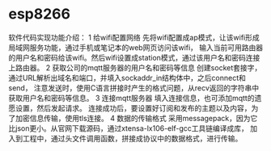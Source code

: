# esp8266
软件代码实现功能介绍：
1 给wifi配置网络
  先将wifi配置成ap模式，让该wifi形成局域网服务功能，通过手机或笔记本的web网页访问该wifi，
输入当前可用路由器的用户名和密码给该wifi。然后wifi设置成station模式，通过该用户名和密码连接上路由器。
2 获取公司的mqtt服务器的用户名和密码等信息
  创建socket套接字，通过URL解析出域名和端口，并填入sockaddr_in结构体中，之后connect和send，
注意发送时，使用C语言拼接时产生的格式问题，从recv返回的字符串中获取用户名和密码等信息。
3 连接mqtt服务器
  填入连接信息，也可添加mqtt的遗愿设置，然后发起请求。
连接成功后，要设置好订阅和发布的主题以及内容，为了加密信息传输，使用tls连接。
4 数据的传输格式
  采用messagepack，因为它比json更小。从官网下载源码，通过xtensa-lx106-elf-gcc工具链编译成库，
加入到工程中，通过头文件调用函数，拼接成协议中的数据格式，进行传输。
